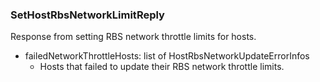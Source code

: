 ### SetHostRbsNetworkLimitReply
Response from setting RBS network throttle limits for hosts.

- failedNetworkThrottleHosts: list of HostRbsNetworkUpdateErrorInfos
  - Hosts that failed to update their RBS network throttle limits.

